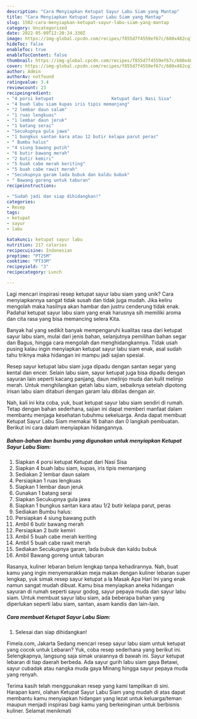 ```yaml
---
description: "Cara Menyiapkan Ketupat Sayur Labu Siam yang Mantap"
title: "Cara Menyiapkan Ketupat Sayur Labu Siam yang Mantap"
slug: 1502-cara-menyiapkan-ketupat-sayur-labu-siam-yang-mantap
category: Uncategorized
date: 2022-05-09T12:20:24.330Z
image: https://img-global.cpcdn.com/recipes/f855d7f4559ef67c/680x482cq70/ketupat-sayur-labu-siam-foto-resep-utama.jpg
hideToc: false
enableToc: true
enableTocContent: false
thumbnail: https://img-global.cpcdn.com/recipes/f855d7f4559ef67c/680x482cq70/ketupat-sayur-labu-siam-foto-resep-utama.jpg
cover: https://img-global.cpcdn.com/recipes/f855d7f4559ef67c/680x482cq70/ketupat-sayur-labu-siam-foto-resep-utama.jpg
author: Admin
authorAv: notfound
ratingvalue: 3.4
reviewcount: 23
recipeingredient:
- "4 porsi ketupat                      Ketupat dari Nasi Sisa"
- "4 buah labu siam kupas iris tipis memanjang"
- "2 lembar daun salam"
- "1 ruas lengkuas"
- "1 lembar daun jeruk"
- "1 batang serai"
- "Secukupnya gula jawa"
- "1 bungkus santan kara atau 12 butir kelapa parut peras"
- " Bumbu halus"
- "4 siung bawang putih"
- "6 butir bawang merah"
- "2 butir kemiri"
- "5 buah cabe merah keriting"
- "5 buah cabe rawit merah"
- "Secukupnya garam lada bubuk dan kaldu bubuk"
- " Bawang goreng untuk taburan"
recipeinstructions:

- "Sudah jadi dan siap dihidangkan!"
categories:
- Resep
tags:
- ketupat
- sayur
- labu

katakunci: ketupat sayur labu 
nutrition: 217 calories
recipecuisine: Indonesian
preptime: "PT25M"
cooktime: "PT33M"
recipeyield: "3"
recipecategory: Lunch

---
```





Lagi mencari inspirasi resep ketupat sayur labu siam yang unik? Cara menyiapkannya sangat tidak susah dan tidak juga mudah. Jika keliru mengolah maka hasilnya akan hambar dan justru cenderung tidak enak. Padahal ketupat sayur labu siam yang enak harusnya sih memiliki aroma dan cita rasa yang bisa memancing selera Kita.





Banyak hal yang sedikit banyak mempengaruhi kualitas rasa dari ketupat sayur labu siam, mulai dari jenis bahan, selanjutnya pemilihan bahan segar dan Bagus, hingga cara mengolah dan menghidangkannya. Tidak usah pusing kalau ingin menyiapkan ketupat sayur labu siam enak,      asal sudah tahu triknya maka hidangan ini mampu jadi sajian spesial.














Resep sayur ketupat labu siam juga dipadu dengan santan segar yang kental dan encer. Selain labu siam, sayur ketupat juga bisa dipadu dengan sayuran lain seperti kacang panjang, daun melinjo muda dan kulit melinjo merah. Untuk menghilangkan getah labu siam, sebaiknya setelah dipotong irisan labu siam ditaburi dengan garam lalu dibilas dengan air.






Nah, kali ini kita coba, yuk, buat ketupat sayur labu siam sendiri di rumah. Tetap dengan bahan sederhana, sajian ini dapat memberi manfaat dalam membantu menjaga kesehatan tubuhmu sekeluarga. Anda dapat membuat Ketupat Sayur Labu Siam memakai 16 bahan dan 0 langkah pembuatan. Berikut ini cara dalam menyiapkan hidangannya.

<!--inarticleads1-->

##### Bahan-bahan dan bumbu yang digunakan untuk menyiapkan Ketupat Sayur Labu Siam:

1. Siapkan 4 porsi ketupat                      Ketupat dari Nasi Sisa
1. Siapkan 4 buah labu siam, kupas, iris tipis memanjang
1. Sediakan 2 lembar daun salam
1. Persiapkan 1 ruas lengkuas
1. Siapkan 1 lembar daun jeruk
1. Gunakan 1 batang serai
1. Siapkan Secukupnya gula jawa
1. Siapkan 1 bungkus santan kara atau 1/2 butir kelapa parut, peras
1. Sediakan  Bumbu halus:
1. Persiapkan 4 siung bawang putih
1. Ambil 6 butir bawang merah
1. Persiapkan 2 butir kemiri
1. Ambil 5 buah cabe merah keriting
1. Ambil 5 buah cabe rawit merah
1. Sediakan Secukupnya garam, lada bubuk dan kaldu bubuk
1. Ambil  Bawang goreng untuk taburan


Rasanya, kuliner lebaran belum lengkap tanpa kehadirannya. Nah, buat kamu yang ingin menyemarakkan meja makan dengan kuliner lebaran super lengkap, yuk simak resep sayur ketupat a la Masak Apa Hari Ini yang enak namun sangat mudah dibuat. Kamu bisa menyiapkan aneka hidangan sayuran di rumah seperti sayur godog, sayur pepaya muda dan sayur labu siam. Untuk membuat sayur labu siam, ada beberapa bahan yang diperlukan seperti labu siam, santan, asam kandis dan lain-lain. 

<!--inarticleads2-->

##### Cara membuat Ketupat Sayur Labu Siam:


1. Selesai dan siap dihidangkan!

Fimela.com, Jakarta Sedang mencari resep sayur labu siam untuk ketupat yang cocok untuk Lebaran? Yuk, coba resep sederhana yang berikut ini. Selengkapnya, langsung saja simak uraiannya di bawah ini. Sayur ketupat lebaran di tiap daerah berbeda. Ada sayur gurih labu siam gaya Betawi, sayur cubadak atau nangka muda gaya Minang hingga sayur pepaya muda yang renyah. 

Terima kasih telah menggunakan resep yang kami tampilkan di sini. Harapan kami, olahan Ketupat Sayur Labu Siam yang mudah di atas dapat membantu kamu menyiapkan hidangan yang lezat untuk keluarga/teman maupun menjadi inspirasi bagi kamu yang berkeinginan untuk berbisnis kuliner. Selamat menikmati
